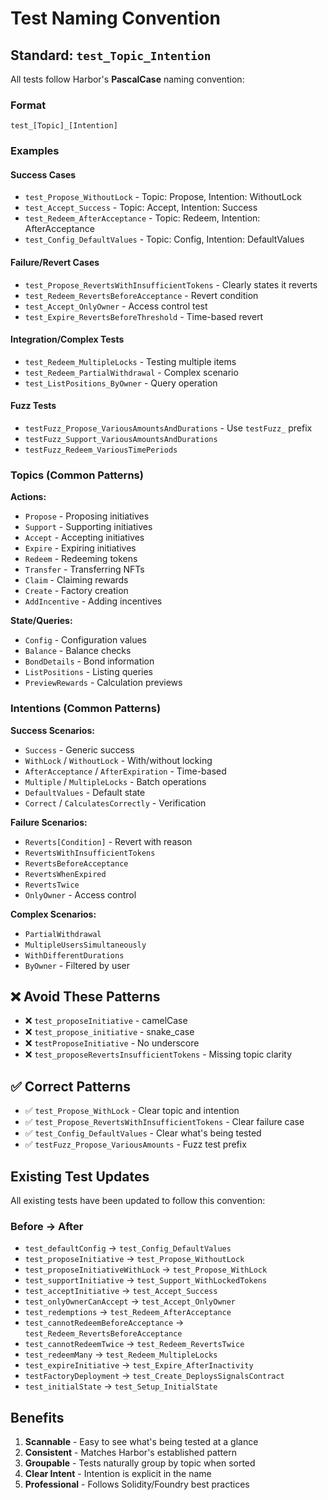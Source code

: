 # Test Naming Convention

## Standard: `test_Topic_Intention`

All tests follow Harbor's **PascalCase** naming convention:

### Format

```
test_[Topic]_[Intention]
```

### Examples

#### Success Cases

- `test_Propose_WithoutLock` - Topic: Propose, Intention: WithoutLock
- `test_Accept_Success` - Topic: Accept, Intention: Success
- `test_Redeem_AfterAcceptance` - Topic: Redeem, Intention: AfterAcceptance
- `test_Config_DefaultValues` - Topic: Config, Intention: DefaultValues

#### Failure/Revert Cases

- `test_Propose_RevertsWithInsufficientTokens` - Clearly states it reverts
- `test_Redeem_RevertsBeforeAcceptance` - Revert condition
- `test_Accept_OnlyOwner` - Access control test
- `test_Expire_RevertsBeforeThreshold` - Time-based revert

#### Integration/Complex Tests

- `test_Redeem_MultipleLocks` - Testing multiple items
- `test_Redeem_PartialWithdrawal` - Complex scenario
- `test_ListPositions_ByOwner` - Query operation

#### Fuzz Tests

- `testFuzz_Propose_VariousAmountsAndDurations` - Use `testFuzz_` prefix
- `testFuzz_Support_VariousAmountsAndDurations`
- `testFuzz_Redeem_VariousTimePeriods`

### Topics (Common Patterns)

**Actions:**

- `Propose` - Proposing initiatives
- `Support` - Supporting initiatives
- `Accept` - Accepting initiatives
- `Expire` - Expiring initiatives
- `Redeem` - Redeeming tokens
- `Transfer` - Transferring NFTs
- `Claim` - Claiming rewards
- `Create` - Factory creation
- `AddIncentive` - Adding incentives

**State/Queries:**

- `Config` - Configuration values
- `Balance` - Balance checks
- `BondDetails` - Bond information
- `ListPositions` - Listing queries
- `PreviewRewards` - Calculation previews

### Intentions (Common Patterns)

**Success Scenarios:**

- `Success` - Generic success
- `WithLock` / `WithoutLock` - With/without locking
- `AfterAcceptance` / `AfterExpiration` - Time-based
- `Multiple` / `MultipleLocks` - Batch operations
- `DefaultValues` - Default state
- `Correct` / `CalculatesCorrectly` - Verification

**Failure Scenarios:**

- `Reverts[Condition]` - Revert with reason
- `RevertsWithInsufficientTokens`
- `RevertsBeforeAcceptance`
- `RevertsWhenExpired`
- `RevertsTwice`
- `OnlyOwner` - Access control

**Complex Scenarios:**

- `PartialWithdrawal`
- `MultipleUsersSimultaneously`
- `WithDifferentDurations`
- `ByOwner` - Filtered by user

## ❌ Avoid These Patterns

- ❌ `test_proposeInitiative` - camelCase
- ❌ `test_propose_initiative` - snake_case
- ❌ `testProposeInitiative` - No underscore
- ❌ `test_proposeRevertsInsufficientTokens` - Missing topic clarity

## ✅ Correct Patterns

- ✅ `test_Propose_WithLock` - Clear topic and intention
- ✅ `test_Propose_RevertsWithInsufficientTokens` - Clear failure case
- ✅ `test_Config_DefaultValues` - Clear what's being tested
- ✅ `testFuzz_Propose_VariousAmounts` - Fuzz test prefix

## Existing Test Updates

All existing tests have been updated to follow this convention:

### Before → After

- `test_defaultConfig` → `test_Config_DefaultValues`
- `test_proposeInitiative` → `test_Propose_WithoutLock`
- `test_proposeInitiativeWithLock` → `test_Propose_WithLock`
- `test_supportInitiative` → `test_Support_WithLockedTokens`
- `test_acceptInitiative` → `test_Accept_Success`
- `test_onlyOwnerCanAccept` → `test_Accept_OnlyOwner`
- `test_redemptions` → `test_Redeem_AfterAcceptance`
- `test_cannotRedeemBeforeAcceptance` → `test_Redeem_RevertsBeforeAcceptance`
- `test_cannotRedeemTwice` → `test_Redeem_RevertsTwice`
- `test_redeemMany` → `test_Redeem_MultipleLocks`
- `test_expireInitiative` → `test_Expire_AfterInactivity`
- `testFactoryDeployment` → `test_Create_DeploysSignalsContract`
- `test_initialState` → `test_Setup_InitialState`

## Benefits

1. **Scannable** - Easy to see what's being tested at a glance
2. **Consistent** - Matches Harbor's established pattern
3. **Groupable** - Tests naturally group by topic when sorted
4. **Clear Intent** - Intention is explicit in the name
5. **Professional** - Follows Solidity/Foundry best practices
